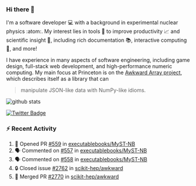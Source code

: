 ### Hi there 👋 

I'm a software developer 💻 with a background in experimental nuclear physics :atom:. My interest lies in tools :wrench: to improve productivity :chart_with_upwards_trend: and scientific insight :telescope:, including rich documentation 📚, interactive computing 🧮, and more! 

I have experience in many aspects of software engineering, including game design, full-stack web development, and high-performance numeric computing. My main focus at Princeton is on the [Awkward Array project](awkward-array.org/), which describes itself as a library that can 
> manipulate JSON-like data with NumPy-like idioms.

![github stats](https://github-readme-stats.vercel.app/api?username=agoose77&show_icons=true&hide_rank=true&hide_title=true&bg_color=30,e76445,904e95&text_color=efe3ec&icon_color=efe3ec)
<!--
**agoose77/agoose77** is a ✨ _special_ ✨ repository because its `README.md` (this file) appears on your GitHub profile.

Here are some ideas to get you started:

- 🔭 I’m currently working on ...
- 🌱 I’m currently learning ...
- 👯 I’m looking to collaborate on ...
- 🤔 I’m looking for help with ...
- 💬 Ask me about ...
- 📫 How to reach me: ...
- 😄 Pronouns: ...
- ⚡ Fun fact: ...
-->

[![Twitter Badge](https://img.shields.io/twitter/follow/agoose77?style=flat-square&logo=Twitter&logoColor=white&color=cornflowerblue)](https://twitter.com/agoose77)

### :zap: Recent Activity

<!--START_SECTION:activity-->
1. 💪 Opened PR [#559](https://github.com/executablebooks/MyST-NB/pull/559) in [executablebooks/MyST-NB](https://github.com/executablebooks/MyST-NB)
2. 🗣 Commented on [#557](https://github.com/executablebooks/MyST-NB/issues/557#issuecomment-1781934948) in [executablebooks/MyST-NB](https://github.com/executablebooks/MyST-NB)
3. 🗣 Commented on [#558](https://github.com/executablebooks/MyST-NB/issues/558#issuecomment-1781928854) in [executablebooks/MyST-NB](https://github.com/executablebooks/MyST-NB)
4. 🔒 Closed issue [#2762](https://github.com/scikit-hep/awkward/issues/2762) in [scikit-hep/awkward](https://github.com/scikit-hep/awkward)
5. 🎉 Merged PR [#2770](https://github.com/scikit-hep/awkward/pull/2770) in [scikit-hep/awkward](https://github.com/scikit-hep/awkward)
<!--END_SECTION:activity-->
